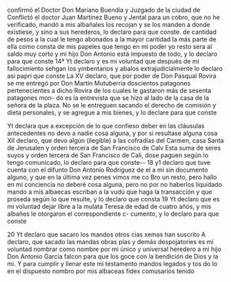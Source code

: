 confirmó el Doctor Don Mariano Buendía y Juzgado de la ciudad de
Conflictó el doctor Juan Martínez Bueno y Jental para un cobro, que no he verificado, mandó a mis albañales los recojan y se los manden a donde existiese, y sino a sus herederos, lo declaro para que conste.
de cantidad de pesos a la cual le tengo abonados a la mayor cantidad la más parte de ella como consta de mis papeles que tengo en mi poder yo resto sera al saldo muy corto y mi hijo Don Antonio está impuesto de
todo, y lo declaro para que conste
14ª
Yt declaro y es mi voluntad que después de mi fallocimiento sehgan
los ymbentarios y abalos extrajudicialmente lo declaro asi papri
que conste
La XV declaro, que por poder de Don Pasqual Rovira se me entregó por Don Martín Mutuberría doscientos patagones pertenecientes a dicho Rovira de los cuales le gastaron más de sesenta patagones mon- do es la entrevista que se hizo al lado de la casa de la señora de la plaza.
No se le entreguen sacando el derecho de comisión y dieta personales, y se agregue a mis bienes, y lo declare para que conste

Yt declara que a excepción de lo que confieso deber en las cláusulas antecedentes no devo a nadie cosa alguna, y por si resultase alguna cosa
XII declaro, que devo algún (ilegible) a las cofradías del Carmen, casa Santa de Jerusalen y orden tercera de San Francisco de Calv
Esta suma de seres suyos y orden tercera de San Francisco de Cali, dose paguen según lo tengo comunicado, lo declaro para que conste-- 18 y1 declaro que tuve cuenta con el difunto Don Antonio Rodriguez de el a mi sin documento alguno, y que en la última vez penes vimos me co
Bro un resto, pero hallo en mi conciencia no deberé cosa alguna, pero no por no haberlos liquidado mando a mis albaecas escriban a la vudú que haga la transacción y que proseda según lo que resulte, y lo declaro que consta
19 Yt declaro que es mi voluntad dejar libre a la mulata Teresa de edad de cuatro años, y mis albañes le otorgaron el correspondiente c- cumento, y lo declaro para que conste

20 Yt declaro que sacaro los mandos otros cias xemas han suscrito
A declaro, que sacado las mandas obras pías y demás despojatories es mi voluntad nombrar como nombre por mi único y universal heredero a mi hijo Don Antonio García falcon para que los goce con la bendición de Dios y la mi.
Y para cumplir y llenar este mi testamento mandos legados y tos
do lo en el dispuesto nombro por mis albaceas fidex comusarios tenido